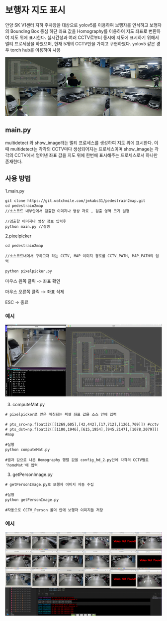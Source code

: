 # 보행자 지도 표시

안양 SK V1센터 지하 주차장을 대상으로 yolov5를 이용하여 보행자를 인식하고 보행자의 Bounding Box 중심 하단 좌표 값을 Homography를 이용하여 지도 좌표로 변환하여 지도 위에 표시한다.
실시간성과 여러 CCTV로부터 동시에 지도에 표시하기 위해서 멀티 프로세싱을 하였으며, 현재 5개의 CCTV만을 가지고 구현하였다. yolov5 같은 경우 torch hub를 이용하여 사용 



<img src="./asset/view_1.gif">

## main.py

multidetect 와 show_image라는 멀티 프로세스를 생성하여 지도 위에 표시한다. 이 때 multidetect는 각각의 CCTV마다 생성되어지는 프로세스이며 show_image는 각각의 CCTV에서 얻어낸 좌표 값을 지도 위에 한번에 표시해주는
프로세스로서 하나만 존재한다.


## 사용 방법

1.main.py
```
git clone https://git.watchmile.com/jmkabc31/pedestrain2map.git
cd pedestrain2map
//소스코드 내부안에서 검출한 이미지나 영상 자료 , 검출 영역 크기 설정

//검출할 이미지나 영상 정보 입력후
python main.py //실행
```

2.pixelpicker

```
cd pedestrain2map

//소스코드내에서 구하고자 하는 CCTV, MAP 이미지 경로를 CCTV_PATH, MAP_PATH의 입력

python pixelpicker.py
```
마우스 왼쪽 클릭 -> 좌표 확인

마우스 오른쪽 클릭 -> 좌표 삭제

ESC -> 종료 

### 예시
<img src ="data/pixelpicker.png">

3. computeMat.py

```
# pixelpicker로 얻은 매칭되는 픽셀 좌표 값을 소스 안에 입력

# pts_src=np.float32([[1269,605],[42,442],[17,712],[1261,709]]) #cctv
# pts_dst=np.float32([[1100,1946],[615,1954],[945,2147],[1078,2079]]) #map

#실행
python computeMat.py

#결과 값으로 나온 Homography 행렬 값을 config_hd_2.py안에 각각의 CCTV별로 'homoMat'에 입력
```


3. getPersonImage.py

```
# getPersonImage.py로 보행자 이미지 자동 수집

#실행
python getPersonImage.py

#자동으로 CCTV_Person 폴더 안에 보행자 이미지들 저장
```
### 예시
<img src ="asset/get_pedestrain.png">
